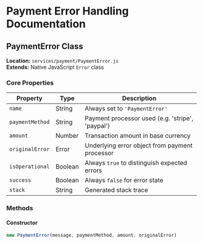 # Payment Error Handling Documentation

## PaymentError Class

**Location:** `services/payment/PaymentError.js`  
**Extends:** Native JavaScript `Error` class

### Core Properties

| Property | Type | Description |
|----------|------|-------------|
| `name` | String | Always set to `'PaymentError'` |
| `paymentMethod` | String | Payment processor used (e.g. 'stripe', 'paypal') |
| `amount` | Number | Transaction amount in base currency |
| `originalError` | Error | Underlying error object from payment processor |
| `isOperational` | Boolean | Always `true` to distinguish expected errors |
| `success` | Boolean | Always `false` for error state |
| `stack` | String | Generated stack trace |

### Methods

#### Constructor
```javascript
new PaymentError(message, paymentMethod, amount, originalError)